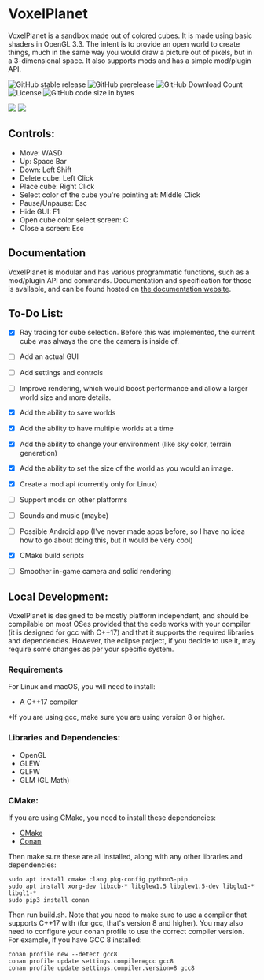# VoxelPlanet

VoxelPlanet is a sandbox made out of colored cubes. It is made using basic shaders in OpenGL 3.3. The intent is to provide an open world to create things, much in the same way you would draw a picture out of pixels, but in a 3-dimensional space. It also supports mods and has a simple mod/plugin API.

![GitHub stable release](https://img.shields.io/github/v/release/CrystalVulpine/VoxelPlanet) ![GitHub prerelease](https://img.shields.io/github/v/release/CrystalVulpine/VoxelPlanet?include_prereleases) ![GitHub Download Count](https://img.shields.io/github/downloads/CrystalVulpine/VoxelPlanet/total) ![License](https://img.shields.io/github/license/CrystalVulpine/VoxelPlanet) ![GitHub code size in bytes](https://img.shields.io/github/languages/code-size/CrystalVulpine/VoxelPlanet)

![](https://i.imgur.com/CsTJFOc.png)
![](https://i.imgur.com/fGVsUsE.png)

## Controls:

* Move: WASD
* Up: Space Bar
* Down: Left Shift
* Delete cube: Left Click
* Place cube: Right Click
* Select color of the cube you're pointing at: Middle Click
* Pause/Unpause: Esc
* Hide GUI: F1
* Open cube color select screen: C
* Close a screen: Esc

## Documentation

VoxelPlanet is modular and has various programmatic functions, such as a mod/plugin API and commands. Documentation and specification for those is available, and can be found hosted on [the documentation website](https://crystalvulpine.github.io/VoxelPlanet/).

## To-Do List:

- [x] Ray tracing for cube selection. Before this was implemented, the current cube was always the one the camera is inside of.

- [ ] Add an actual GUI

- [ ] Add settings and controls

- [ ] Improve rendering, which would boost performance and allow a larger world size and more details.

- [x] Add the ability to save worlds

- [x] Add the ability to have multiple worlds at a time

- [x] Add the ability to change your environment (like sky color, terrain generation)

- [x] Add the ability to set the size of the world as you would an image.

- [x] Create a mod api (currently only for Linux)

- [ ] Support mods on other platforms

- [ ] Sounds and music (maybe)

- [ ] Possible Android app (I've never made apps before, so I have no idea how to go about doing this, but it would be very cool)

- [x] CMake build scripts

- [ ] Smoother in-game camera and solid rendering

## Local Development:

VoxelPlanet is designed to be mostly platform independent, and should be compilable on most OSes provided that the code works with your compiler (it is designed for gcc with C++17) and that it supports the required libraries and dependencies. However, the eclipse project, if you decide to use it, may require some changes as per your specific system.

### Requirements

For Linux and macOS, you will need to install:

- A C++17 compiler

\*If you are using gcc, make sure you are using version 8 or higher.

### Libraries and Dependencies:

* OpenGL
* GLEW
* GLFW
* GLM (GL Math)

### CMake:

If you are using CMake, you need to install these dependencies:

- [CMake](https://cmake.org/download/)
- [Conan](https://conan.io/downloads.html)

Then make sure these are all installed, along with any other libraries and dependencies:

    sudo apt install cmake clang pkg-config python3-pip
    sudo apt install xorg-dev libxcb-* libglew1.5 libglew1.5-dev libglu1-* libgl1-*
    sudo pip3 install conan

Then run build.sh. Note that you need to make sure to use a compiler that supports C++17 with <filesystem> (for gcc, that's version 8 and higher). You may also need to configure your conan profile to use the correct compiler version. For example, if you have GCC 8 installed:

    conan profile new --detect gcc8
    conan profile update settings.compiler=gcc gcc8
    conan profile update settings.compiler.version=8 gcc8
